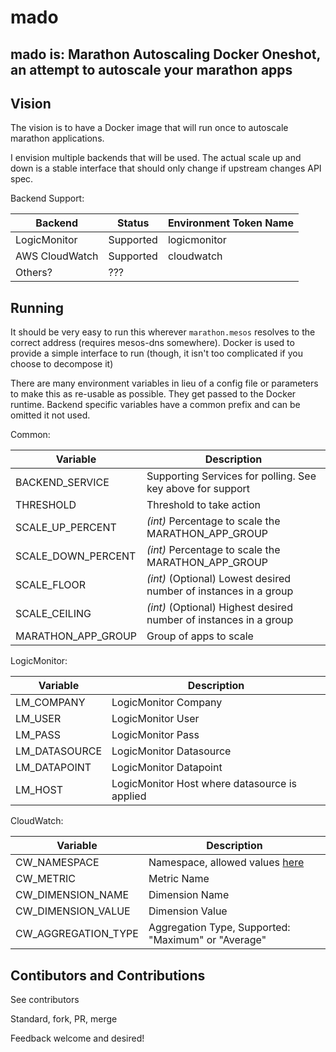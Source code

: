 # mado
mado is: Marathon Autoscaling Docker Oneshot, an attempt to autoscale your marathon apps
--------

## Vision
The vision is to have a Docker image that will run once to autoscale marathon applications.

I envision multiple backends that will be used. The actual scale up and down is a stable interface that should only change if upstream changes API spec.

Backend Support:

| Backend | Status | Environment Token Name |
| ----- | ----- | ----- |
| LogicMonitor | Supported | logicmonitor |
| AWS CloudWatch | Supported | cloudwatch |
| Others? | ??? | <nbsp> |

## Running
It should be very easy to run this wherever `marathon.mesos` resolves to the correct address (requires mesos-dns somewhere). Docker is used to provide a simple interface to run (though, it isn't too complicated if you choose to decompose it)

There are many environment variables in lieu of a config file or parameters to make this as re-usable as possible. They get passed to the Docker runtime. Backend specific variables have a common prefix and can be omitted it not used.

Common:

| Variable | Description |
| ------ | ------ |
| BACKEND_SERVICE | Supporting Services for polling. See key above for support |
| THRESHOLD | Threshold to take action |
| SCALE_UP_PERCENT | *(int)* Percentage to scale the MARATHON_APP_GROUP |
| SCALE_DOWN_PERCENT | *(int)* Percentage to scale the MARATHON_APP_GROUP |
| SCALE_FLOOR | *(int)* (Optional) Lowest desired number of instances in a group |
| SCALE_CEILING | *(int)* (Optional) Highest desired number of instances in a group |
| MARATHON_APP_GROUP | Group of apps to scale |

LogicMonitor:

| Variable | Description |
| ------ | ------ |
| LM_COMPANY | LogicMonitor Company |
| LM_USER | LogicMonitor User |
| LM_PASS | LogicMonitor Pass |
| LM_DATASOURCE | LogicMonitor Datasource |
| LM_DATAPOINT | LogicMonitor Datapoint |
| LM_HOST | LogicMonitor Host where datasource is applied |

CloudWatch:

| Variable | Description |
| ------ | ------ |
| CW_NAMESPACE | Namespace, allowed values [here](https://docs.aws.amazon.com/AmazonCloudWatch/latest/DeveloperGuide/aws-namespaces.html) |
| CW_METRIC | Metric Name |
| CW_DIMENSION_NAME | Dimension Name |
| CW_DIMENSION_VALUE | Dimension Value |
| CW_AGGREGATION_TYPE | Aggregation Type, Supported: "Maximum" or "Average" |


## Contibutors and Contributions
See contributors

Standard, fork, PR, merge

Feedback welcome and desired!
